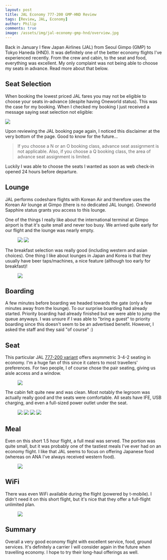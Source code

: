 ```yaml
---
layout: post
title: JAL Economy 777-200 GMP-HND Review
tags: [Review, JAL, Economy]
author: Philip
comments: true
image: /assets/img/jal-economy-gmp-hnd/overview.jpg
---
```


Back in January I flew Japan Airlines (JAL) from Seoul Gimpo (GMP) to Tokyo Haneda (HND). It was definitely one of the better economy flights I've experienced recently. From the crew and cabin, to the seat and food, everything was excellent. My only complaint was not being able to choose my seats in advance. Read more about that below.

## Seat Selection
When booking the lowest priced JAL fares you may not be eligible to choose your seats in-advance (despite having Oneworld status). This was the case for my booking. When I checked my booking I just received a message saying seat selection not eligible:

<img src="/assets/img/jal-economy-gmp-hnd/seatselection.png" />

Upon reviewing the JAL booking page again, I noticed this disclaimer at the very bottom of the page. Good to know for the future...

> If you choose a N or an O booking class, advance seat assignment is not applicable. Also, if you choose a Q booking class, the area of advance seat assignment is limited.

Luckily I was able to choose the seats I wanted as soon as web check-in opened 24 hours before departure.

## Lounge
JAL performs codeshare flights with Korean Air and therefore uses the Korean Air lounge at Gimpo (there is no dedicated JAL lounge). Oneworld Sapphire status grants you access to this lounge.

One of the things I really like about the international terminal at Gimpo airport is that it's quite small and never too busy. We arrived quite early for our flight and the lounge was nearly empty.

<figure>
<img src="/assets/img/jal-economy-gmp-hnd/lounge-seating.jpg" />
<img src="/assets/img/jal-economy-gmp-hnd/lounge-seating2.jpg" />
</figure>

The breakfast selection was really good (including western and asian choices). One thing I like about lounges in Japan and Korea is that they usually have beer taps/machines, a nice feature (although too early for breakfast)!

<figure>
<img src="/assets/img/jal-economy-gmp-hnd/lounge-beer.jpg" />
</figure>

## Boarding
A few minutes before boarding we headed towards the gate (only a few minutes away from the lounge). To our surprise boarding had already started. Priority boarding had already finished but we were able to jump the queue anyways. I was unsure if I was able to "bring a guest" to priority boarding since this doesn't seem to be an advertised benefit. However, I asked the staff and they said "of course" :)

## Seat
This particular JAL [777-200 variant](https://www.seatguru.com/airlines/Japan_Airlines/Japan_Airlines_Boeing_777-200ER_D.php) offers asymmetric 3-4-2 seating in economy. I'm a huge fan of this since it caters to most travellers' preferences. For two people, I of course chose the pair seating, giving us aisle access and a window.

<figure>
<a href="https://www.seatguru.com/airlines/Japan_Airlines/Japan_Airlines_Boeing_777-200ER_D.php">
  <img src="/assets/img/jal-economy-gmp-hnd/seatguru.png" class="outline" />
</a>
</figure>

The cabin felt quite new and was clean. Most notably the legroom was actually really good and the seats were comfortable. All seats have IFE, USB charging, and even a full-sized power outlet under the seat.

<figure>
<img src="/assets/img/jal-economy-gmp-hnd/seat.jpg" class="half" />
<img src="/assets/img/jal-economy-gmp-hnd/ife.jpg" class="half" />
<img src="/assets/img/jal-economy-gmp-hnd/window1.jpg" class="half" />
<img src="/assets/img/jal-economy-gmp-hnd/window2.jpg" class="half" />
</figure>

## Meal
Even on this short 1.5 hour flight, a full meal was served. The portion was quite small, but it was probably one of the tastiest meals I've ever had on an economy flight. I like that JAL seems to focus on offering Japanese food (whereas on ANA I've always received western food).

<figure>
<img src="/assets/img/jal-economy-gmp-hnd/meal.jpg" />
</figure>

## WiFi
There was even WiFi available during the flight (powered by t-mobile). I didn't need it on this short flight, but it's nice that they offer a full-flight unlimited plan.

<figure>
<img src="/assets/img/jal-economy-gmp-hnd/wifi.jpg" class="outline" />
</figure>

## Summary
Overall a very good economy flight with excellent service, food, ground services. It's definitely a carrier I will consider again in the future when travelling economy. I hope to try their long-haul offerings as well.
